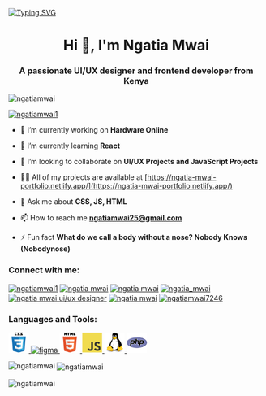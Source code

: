 [![Typing SVG](https://readme-typing-svg.demolab.com/?lines=Hello+there!;My+name+is+Ngatia+Mwai!;Motivated+and+Passionate+UX+Designer;And+Frontend+Developer)](https://git.io/typing-svg)

<h1 align="center">Hi 👋, I'm Ngatia Mwai</h1>
<h3 align="center">A passionate UI/UX designer and frontend developer from Kenya</h3>

<p align="left"> <img src="https://komarev.com/ghpvc/?username=ngatiamwai&label=Profile%20views&color=0e75b6&style=flat" alt="ngatiamwai" /> </p>



<p align="left"> <a href="https://twitter.com/ngatiamwai1" target="blank"><img src="https://img.shields.io/twitter/follow/ngatiamwai1?logo=twitter&style=for-the-badge" alt="ngatiamwai1" /></a> </p>

- 🔭 I’m currently working on **Hardware Online**

- 🌱 I’m currently learning **React**

- 👯 I’m looking to collaborate on **UI/UX Projects and JavaScript Projects**

- 👨‍💻 All of my projects are available at [https://ngatia-mwai-portfolio.netlify.app/](https://ngatia-mwai-portfolio.netlify.app/)

- 💬 Ask me about **CSS, JS, HTML**

- 📫 How to reach me **ngatiamwai25@gmail.com**

- ⚡ Fun fact **What do we call a body without a nose? Nobody Knows (Nobodynose)**

<h3 align="left">Connect with me:</h3>
<p align="left">
<a href="https://twitter.com/NgatiaMwai1" target="blank"><img align="center" src="https://raw.githubusercontent.com/rahuldkjain/github-profile-readme-generator/master/src/images/icons/Social/twitter.svg" alt="ngatiamwai1" height="30" width="40" /></a>
<a href="https://linkedin.com/in/ngatiamwai" target="blank"><img align="center" src="https://raw.githubusercontent.com/rahuldkjain/github-profile-readme-generator/master/src/images/icons/Social/linked-in-alt.svg" alt="ngatia mwai" height="30" width="40" /></a>
<a href="https://fb.com/ngatiamwai" target="blank"><img align="center" src="https://raw.githubusercontent.com/rahuldkjain/github-profile-readme-generator/master/src/images/icons/Social/facebook.svg" alt="ngatia mwai" height="30" width="40" /></a>
<a href="https://instagram.com/ngatiamwai" target="blank"><img align="center" src="https://raw.githubusercontent.com/rahuldkjain/github-profile-readme-generator/master/src/images/icons/Social/instagram.svg" alt="ngatia_mwai" height="30" width="40" /></a>
<a href="https://dribbble.com/ngatiamwai" target="blank"><img align="center" src="https://raw.githubusercontent.com/rahuldkjain/github-profile-readme-generator/master/src/images/icons/Social/dribbble.svg" alt="ngatia mwai ui/ux designer" height="30" width="40" /></a>
<a href="https://www.behance.net/ngatiamwai" target="blank"><img align="center" src="https://raw.githubusercontent.com/rahuldkjain/github-profile-readme-generator/master/src/images/icons/Social/behance.svg" alt="ngatia mwai" height="30" width="40" /></a>
<a href="https://www.youtube.com/c/ngatiamwai7246" target="blank"><img align="center" src="https://raw.githubusercontent.com/rahuldkjain/github-profile-readme-generator/master/src/images/icons/Social/youtube.svg" alt="ngatiamwai7246" height="30" width="40" /></a>
</p>

<h3 align="left">Languages and Tools:</h3>
<p align="left"> <a href="https://www.w3schools.com/css/" target="_blank" rel="noreferrer"> <img src="https://raw.githubusercontent.com/devicons/devicon/master/icons/css3/css3-original-wordmark.svg" alt="css3" width="40" height="40"/> </a> <a href="https://www.figma.com/" target="_blank" rel="noreferrer"> <img src="https://www.vectorlogo.zone/logos/figma/figma-icon.svg" alt="figma" width="40" height="40"/> </a> <a href="https://www.w3.org/html/" target="_blank" rel="noreferrer"> <img src="https://raw.githubusercontent.com/devicons/devicon/master/icons/html5/html5-original-wordmark.svg" alt="html5" width="40" height="40"/> </a> <a href="https://developer.mozilla.org/en-US/docs/Web/JavaScript" target="_blank" rel="noreferrer"> <img src="https://raw.githubusercontent.com/devicons/devicon/master/icons/javascript/javascript-original.svg" alt="javascript" width="40" height="40"/> </a> <a href="https://www.linux.org/" target="_blank" rel="noreferrer"> <img src="https://raw.githubusercontent.com/devicons/devicon/master/icons/linux/linux-original.svg" alt="linux" width="40" height="40"/> </a> <a href="https://www.php.net" target="_blank" rel="noreferrer"> <img src="https://raw.githubusercontent.com/devicons/devicon/master/icons/php/php-original.svg" alt="php" width="40" height="40"/> </a> </p>

<p><img align="left" src="https://github-readme-stats.vercel.app/api/top-langs?username=ngatiamwai&show_icons=true&locale=en&layout=compact" alt="ngatiamwai" /></p>

<p>&nbsp;<img align="center" src="https://github-readme-stats.vercel.app/api?username=ngatiamwai&show_icons=true&locale=en" alt="ngatiamwai" /></p>

<p><img align="center" src="https://github-readme-streak-stats.herokuapp.com/?user=ngatiamwai&" alt="ngatiamwai" /></p>
